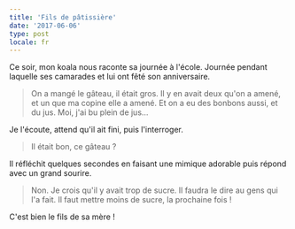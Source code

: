 ```yaml
---
title: 'Fils de pâtissière'
date: '2017-06-06'
type: post
locale: fr
---
```


Ce soir, mon koala nous raconte sa journée à l'école. Journée pendant laquelle ses camarades et lui ont fêté son anniversaire.

<!-- more -->

> On a mangé le gâteau, il était gros. Il y en avait deux qu'on a amené, et un que ma copine elle a amené. Et on a eu des bonbons aussi, et du jus. Moi, j'ai bu plein de jus…

Je l'écoute, attend qu'il ait fini, puis l'interroger.

> Il était bon, ce gâteau ?

Il réfléchit quelques secondes en faisant une mimique adorable puis répond avec un grand sourire.

> Non. Je crois qu'il y avait trop de sucre. Il faudra le dire au gens qui l'a fait. Il faut mettre moins de sucre, la prochaine fois !

C'est bien le fils de sa mère !
